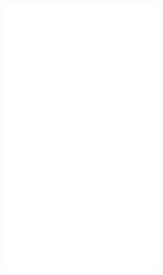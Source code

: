 <!--
**rajatdiptabiswas/rajatdiptabiswas** is a ✨ _special_ ✨ repository because its `README.md` (this file) appears on your GitHub profile.

### Hi there 👋

Here are some ideas to get you started:

- 🔭 I’m currently working on ...
- 🌱 I’m currently learning ...
- 👯 I’m looking to collaborate on ...
- 🤔 I’m looking for help with ...
- 💬 Ask me about ...
- 📫 How to reach me: ...
- 😄 Pronouns: ...
- ⚡ Fun fact: ...
-->

<!--
<img align="left" width="50%" src="https://github.com/rajatdiptabiswas/rajatdiptabiswas/blob/main/github-metrics.svg">
<img align="right" width="50%" src="https://github.com/rajatdiptabiswas/rajatdiptabiswas/blob/main/github-metrics-plugin-stars.svg">
-->

<div align=center>
    <img align=top width="400px" src="https://github.com/rajatdiptabiswas/rajatdiptabiswas/blob/main/github-metrics.svg"/>
    <img align=top width="400px" src="https://github.com/rajatdiptabiswas/rajatdiptabiswas/blob/main/github-metrics-plugin-stars.svg"/>
<div>
